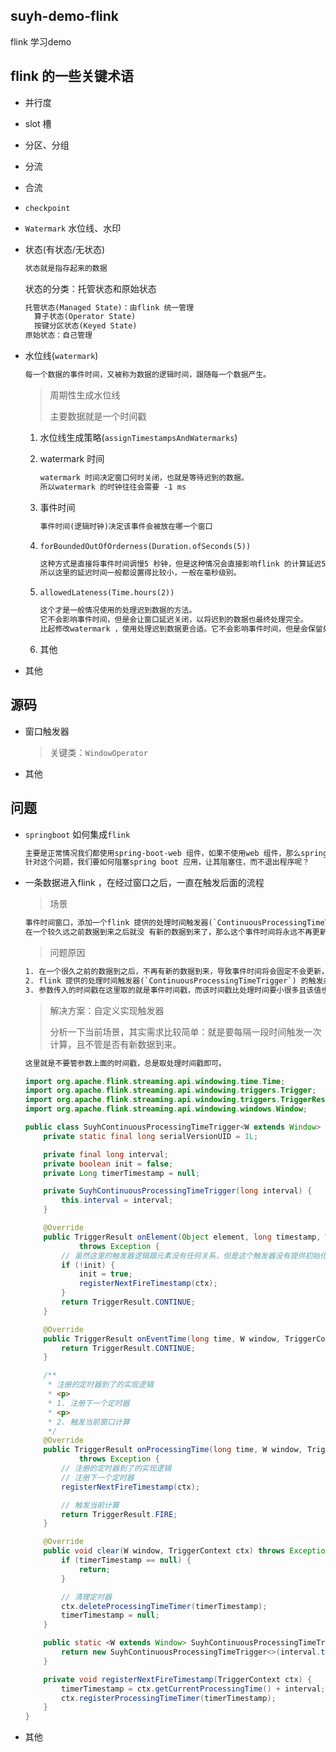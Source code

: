 ## suyh-demo-flink
flink 学习demo





## flink 的一些关键术语

- 并行度

- slot 槽

- 分区、分组

- 分流

- 合流

- `checkpoint`

- `Watermark` 水位线、水印

- 状态(有状态/无状态)

  ```txt
  状态就是指存起来的数据
  ```

  状态的分类：托管状态和原始状态

  ```txt
  托管状态(Managed State)：由flink 统一管理
  	算子状态(Operator State)
  	按键分区状态(Keyed State)
  原始状态：自己管理
  ```

- 水位线(`watermark`)

  ```txt
  每一个数据的事件时间，又被称为数据的逻辑时间，跟随每一个数据产生。
  ```

  > 周期性生成水位线
  >
  > 主要数据就是一个时间戳

  1. 水位线生成策略(`assignTimestampsAndWatermarks`)

  2. watermark 时间

     ```txt
     watermark 时间决定窗口何时关闭，也就是等待迟到的数据。
     所以watermark 的时钟往往会需要 -1 ms
     ```

  3. 事件时间

     ```txt
     事件时间(逻辑时钟)决定该事件会被放在哪一个窗口
     ```

  4. `forBoundedOutOfOrderness(Duration.ofSeconds(5))`

     ```txt
     这种方式是直接将事件时间调慢5 秒钟，但是这种情况会直接影响flink 的计算延迟5 秒。
     所以这里的延迟时间一般都设置得比较小，一般在毫秒级别。
     ```

  5. `allowedLateness(Time.hours(2))`

     ```txt
     这个才是一般情况使用的处理迟到数据的方法。
     它不会影响事件时间，但是会让窗口延迟关闭，以将迟到的数据也最终处理完全。
     比起修改watermark ，使用处理迟到数据更合适。它不会影响事件时间，但是会保留处理迟到数据的能力。
     ```

  6. 其他

- 其他





## 源码

- 窗口触发器

  > 关键类：`WindowOperator`

- 其他



## 问题

- `springboot` 如何集成`flink`

  ```txt
  主要是正常情况我们都使用spring-boot-web 组件，如果不使用web 组件，那么spring boot 启动之后很快就会程序退出。
  针对这个问题，我们要如何阻塞spring boot 应用，让其阻塞住，而不退出程序呢？
  ```

- 一条数据进入flink ，在经过窗口之后，一直在触发后面的流程

  > 场景

  ```txt
  事件时间窗口，添加一个flink 提供的处理时间触发器(`ContinuousProcessingTimeTrigger`)，该触发器一直触发，形成死循环。
  在一个较久远之前数据到来之后就没 有新的数据到来了，那么这个事件时间将永远不再更新。
  ```

  > 问题原因

  ```txt
  1. 在一个很久之前的数据到之后，不再有新的数据到来，导致事件时间将会固定不会更新，也就是说事件时间将不会向前打进。
  2. flink 提供的处理时间触发器(`ContinuousProcessingTimeTrigger`) 的触发条件逻辑，是取参数时间戳与处理时间戳对比，并取较小的那个值作为下一次触发器的时间戳。
  3. 参数传入的时间戳在这里取的就是事件时间戳，而该时间戳比处理时间要小很多且该值也固定不会再更新，所以下一次的触发时间一直都是很久之前，那么该触发器将一直触发。
  ```

  > 解决方案：自定义实现触发器
  >
  > 分析一下当前场景，其实需求比较简单：就是要每隔一段时间触发一次计算，且不管是否有新数据到来。

  ```txt
  这里就是不要管参数上面的时间戳，总是取处理时间戳即可。
  
  ```

  ```java
  import org.apache.flink.streaming.api.windowing.time.Time;
  import org.apache.flink.streaming.api.windowing.triggers.Trigger;
  import org.apache.flink.streaming.api.windowing.triggers.TriggerResult;
  import org.apache.flink.streaming.api.windowing.windows.Window;
  
  public class SuyhContinuousProcessingTimeTrigger<W extends Window> extends Trigger<Object, W> {
      private static final long serialVersionUID = 1L;
  
      private final long interval;
      private boolean init = false;
      private Long timerTimestamp = null;
  
      private SuyhContinuousProcessingTimeTrigger(long interval) {
          this.interval = interval;
      }
  
      @Override
      public TriggerResult onElement(Object element, long timestamp, W window, TriggerContext ctx)
              throws Exception {
          // 虽然这里的触发器逻辑跟元素没有任何关系，但是这个触发器没有提供初始化方法，所以也就只能在这里进行初始化操作了。
          if (!init) {
              init = true;
              registerNextFireTimestamp(ctx);
          }
          return TriggerResult.CONTINUE;
      }
  
      @Override
      public TriggerResult onEventTime(long time, W window, TriggerContext ctx) throws Exception {
          return TriggerResult.CONTINUE;
      }
  
      /**
       * 注册的定时器到了的实现逻辑
       * <p>
       * 1. 注册下一个定时器
       * <p>
       * 2. 触发当前窗口计算
       */
      @Override
      public TriggerResult onProcessingTime(long time, W window, TriggerContext ctx)
              throws Exception {
          // 注册的定时器到了的实现逻辑
          // 注册下一个定时器
          registerNextFireTimestamp(ctx);
  
          // 触发当前计算
          return TriggerResult.FIRE;
      }
  
      @Override
      public void clear(W window, TriggerContext ctx) throws Exception {
          if (timerTimestamp == null) {
              return;
          }
  
          // 清理定时器
          ctx.deleteProcessingTimeTimer(timerTimestamp);
          timerTimestamp = null;
      }
  
      public static <W extends Window> SuyhContinuousProcessingTimeTrigger<W> of(Time interval) {
          return new SuyhContinuousProcessingTimeTrigger<>(interval.toMilliseconds());
      }
  
      private void registerNextFireTimestamp(TriggerContext ctx) {
          timerTimestamp = ctx.getCurrentProcessingTime() + interval;
          ctx.registerProcessingTimeTimer(timerTimestamp);
      }
  }
  ```

- 其他